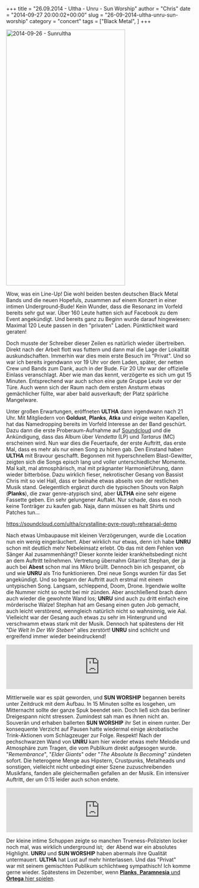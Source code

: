 +++
title = "26.09.2014 - Ultha - Unru - Sun Worship"
author = "Chris"
date = "2014-09-27 20:00:02+00:00"
slug = "26-09-2014-ultha-unru-sun-worship"
category = "concert"
tags = ["Black Metal", ]
+++

<img class="alignright size-large wp-image-13561" src="http://necroslaughter.de/wp-content/uploads/2014/09/2014-09-26-Sunrultha-321x690.jpg" alt="2014-09-26 - Sunrultha" width="321" height="690" />

Wow, was ein Line-Up! Die wohl beiden besten deutschen Black Metal Bands und die neuen Hopefuls, zusammen auf einem Konzert in einer intimen Underground-Bude! Kein Wunder, dass die Resonanz im Vorfeld bereits sehr gut war. Über 160 Leute hatten sich auf Facebook zu dem Event angekündigt. Und bereits ganz zu Beginn wurde darauf hingewiesen: Maximal 120 Leute passen in den "privaten" Laden. Pünktlichkeit ward geraten!

Doch musste der Schreiber dieser Zeilen es natürlich wieder übertreiben. Direkt nach der Arbeit flott was futtern und dann mal die Lage der Lokalität auskundschaften. Immerhin war dies mein erste Besuch im "Privat". Und so war ich bereits irgendwann vor 19 Uhr vor dem Laden, später, der netten Crew und Bands zum Dank, auch in der Bude. Für 20 Uhr war der offizielle Einlass veranschlagt. Aber wie man das kennt, verzögerte es sich um gut 15 Minuten. Entsprechend war auch schon eine gute Gruppe Leute vor der Türe. Auch wenn sich der Raum nach dem ersten Ansturm etwas gemächlicher füllte, war aber bald ausverkauft; der Platz spärliche Mangelware.

Unter großen Erwartungen, eröffneten **ULTHA** dann irgendwann nach 21 Uhr. Mit Mitgliedern von **Goldust**, **Planks**, **Atka** und einige weiten Kapellen, hat das Namedropping bereits im Vorfeld Interesse an der Band geschürt. Dazu dann die erste Proberaum-Aufnahme auf <a href="https://soundcloud.com/ultha/crystalline-pyre-rough-rehearsal-demo">Soundcloud</a> und die Ankündigung, dass das Album über _Vendetta_ (LP) und _Tartarus_ (MC) erscheinen wird. Nun war dies die Feuertaufe, der erste Auftritt, das erste Mal, dass es mehr als nur einen Song zu hören gab. Den Einstand haben **ULTHA** mit Bravour geschafft. Begonnen mit hyperschnellem Blast-Gewitter, zeigten sich die Songs episch lang und voller unterschiedlicher Momente. Mal kalt, mal atmosphärisch, mal mit prägnanter Harmonieführung, dann wieder bitterböse. Dazu wirklich fieser, nekrotischer Gesang von Bassist Chris mit so viel Hall, dass er beinahe etwas abseits von der restlichen Musik stand. Gelegentlich ergänzt durch die typischen Shouts von Ralph (**Planks**), die zwar genre-atypisch sind, aber **ULTHA** eine sehr eigene Fassette geben. Ein sehr gelungener Auftakt. Nur schade, dass es noch keine Tonträger zu kaufen gab. Naja, dann müssen es halt Shirts und Patches tun...

https://soundcloud.com/ultha/crystalline-pyre-rough-rehearsal-demo

Nach etwas Umbaupause mit kleinen Verzögerungen, wurde die Location nun ein wenig eingeräuchert. Aber wirklich nur etwas, denn ich habe **UNRU** schon mit deutlich mehr Nebeleinsatz erlebt. Ob das mit dem Fehlen von Sänger Aal zusammenhängt? Dieser konnte leider krankheitsbedingt nicht an dem Auftritt teilnehmen. Vertretung übernahm Gitarrist Stephan, der ja auch bei **Abest** schon mal ins Mikro brüllt. Dennoch bin ich gespannt, ob und wie **UNRU** als Trio funktionieren. Drei neue Songs wurden für das Set angekündigt. Und so begann der Auftritt auch erstmal mit einem untypischen Song. Langsam, schleppend, Doom, Drone. Irgendwie wollte die Nummer nicht so recht bei mir zünden. Aber anschließend brach dann auch wieder die gewohnte Wand los; **UNRU** sind auch zu dritt einfach eine mörderische Walze! Stephan hat am Gesang einen guten Job gemacht, auch leicht verstörend, wenngleich natürlich nicht so wahnsinnig, wie Aal. Vielleicht war der Gesang auch etwas zu sehr im Hintergrund und verschwamm etwas stark mit der Musik. Dennoch hat spätestens der Hit "_Die Welt In Der Wir Steben_" alles zerstört! **UNRU** sind schlicht und ergreifend immer wieder beeindruckend!

<iframe style="border: 0; width: 100%; height: 120px;" src="http://bandcamp.com/EmbeddedPlayer/album=3340685020/size=large/bgcol=333333/linkcol=ffffff/tracklist=false/artwork=small/track=3449499488/transparent=true/" width="300" height="150" seamless=""><a href="http://unru.bandcamp.com/album/split-w-paramnesia">Split w/ Paramnesia by UNRU</a></iframe>

Mittlerweile war es spät geworden, und **SUN WORSHIP** begannen bereits unter Zeitdruck mit dem Aufbau. In 15 Minuten sollte es losgehen, um Mitternacht sollte der ganze Spuk beendet sein. Doch ließ sich das berliner Dreigespann nicht stressen. Zumindest sah man es ihnen nicht an. Souverän und erhaben ballerten **SUN WORSHIP** ihr Set in einem runter. Der konsequente Verzicht auf Pausen hatte wiedermal einige akrobatische Trink-Aktionen vom Schlagzeuger zur Folge. Respekt! Nach der pechschwarzen Wand von **UNRU** kam hier wieder etwas mehr Melodie und Atmosphäre zum Tragen, die vom Publikum direkt aufgesogen wurde. "_Remembrance_", "_Elder Giants_" oder "_The Absolute Is Becoming_" zündeten sofort. Die heterogene Menge aus Hipstern, Crustpunks, Metalheads und sonstigen, vielleicht nicht unbedingt einer Szene zuzuschreibenden Musikfans, fanden alle gleichermaßen gefallen an der Musik. Ein intensiver Auftritt, der um 0:15 leider auch schon endete.

<iframe style="border: 0; width: 100%; height: 120px;" src="http://bandcamp.com/EmbeddedPlayer/album=483532023/size=large/bgcol=333333/linkcol=ffffff/tracklist=false/artwork=small/track=751950031/transparent=true/" width="300" height="150" seamless=""><a href="http://sunworship.bandcamp.com/album/elder-giants">Elder Giants by Sun Worship</a></iframe>

Der kleine intime Schuppen zeigte so manchen Trveness-Polizisten locker noch mal, was wirklich underground ist;  der Abend war ein absolutes Highlight. **UNRU** und **SUN WORSHIP** haben abermals ihre Qualität untermauert. **ULTHA** hat Lust auf mehr hinterlassen. Und das "Privat" war mit seinem gemischten Publikum schlichtweg sympathisch! Ich komme gerne wieder. Spätestens im Dezember, wenn <a href="https://www.facebook.com/events/1454492438151759/?fref=ts">**Planks**, **Paramnesia** und **Ortega** hier spielen</a>.
